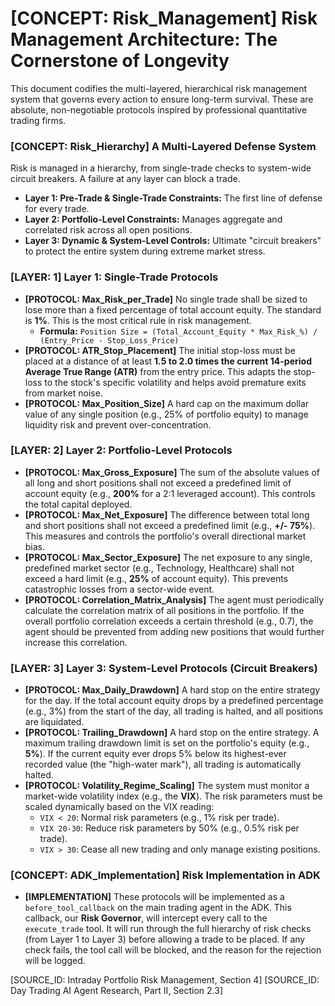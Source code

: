 # [CONCEPT: Risk_Management] Risk Management Architecture: The Cornerstone of Longevity

This document codifies the multi-layered, hierarchical risk management system that governs every action to ensure long-term survival. These are absolute, non-negotiable protocols inspired by professional quantitative trading firms.

### [CONCEPT: Risk_Hierarchy] A Multi-Layered Defense System

Risk is managed in a hierarchy, from single-trade checks to system-wide circuit breakers. A failure at any layer can block a trade.

- **Layer 1: Pre-Trade & Single-Trade Constraints:** The first line of defense for every trade.
- **Layer 2: Portfolio-Level Constraints:** Manages aggregate and correlated risk across all open positions.
- **Layer 3: Dynamic & System-Level Controls:** Ultimate "circuit breakers" to protect the entire system during extreme market stress.

### [LAYER: 1] Layer 1: Single-Trade Protocols

- **[PROTOCOL: Max_Risk_per_Trade]** No single trade shall be sized to lose more than a fixed percentage of total account equity. The standard is **1%**. This is the most critical rule in risk management.
    - **Formula:** `Position Size = (Total_Account_Equity * Max_Risk_%) / (Entry_Price - Stop_Loss_Price)`
- **[PROTOCOL: ATR_Stop_Placement]** The initial stop-loss must be placed at a distance of at least **1.5 to 2.0 times the current 14-period Average True Range (ATR)** from the entry price. This adapts the stop-loss to the stock's specific volatility and helps avoid premature exits from market noise.
- **[PROTOCOL: Max_Position_Size]** A hard cap on the maximum dollar value of any single position (e.g., 25% of portfolio equity) to manage liquidity risk and prevent over-concentration.

### [LAYER: 2] Layer 2: Portfolio-Level Protocols

- **[PROTOCOL: Max_Gross_Exposure]** The sum of the absolute values of all long and short positions shall not exceed a predefined limit of account equity (e.g., **200%** for a 2:1 leveraged account). This controls the total capital deployed.
- **[PROTOCOL: Max_Net_Exposure]** The difference between total long and short positions shall not exceed a predefined limit (e.g., **+/- 75%**). This measures and controls the portfolio's overall directional market bias.
- **[PROTOCOL: Max_Sector_Exposure]** The net exposure to any single, predefined market sector (e.g., Technology, Healthcare) shall not exceed a hard limit (e.g., **25%** of account equity). This prevents catastrophic losses from a sector-wide event.
- **[PROTOCOL: Correlation_Matrix_Analysis]** The agent must periodically calculate the correlation matrix of all positions in the portfolio. If the overall portfolio correlation exceeds a certain threshold (e.g., 0.7), the agent should be prevented from adding new positions that would further increase this correlation.

### [LAYER: 3] Layer 3: System-Level Protocols (Circuit Breakers)

- **[PROTOCOL: Max_Daily_Drawdown]** A hard stop on the entire strategy for the day. If the total account equity drops by a predefined percentage (e.g., 3%) from the start of the day, all trading is halted, and all positions are liquidated.
- **[PROTOCOL: Trailing_Drawdown]** A hard stop on the entire strategy. A maximum trailing drawdown limit is set on the portfolio's equity (e.g., **5%**). If the current equity ever drops 5% below its highest-ever recorded value (the "high-water mark"), all trading is automatically halted.
- **[PROTOCOL: Volatility_Regime_Scaling]** The system must monitor a market-wide volatility index (e.g., the **VIX**). The risk parameters must be scaled dynamically based on the VIX reading:
    - `VIX < 20`: Normal risk parameters (e.g., 1% risk per trade).
    - `VIX 20-30`: Reduce risk parameters by 50% (e.g., 0.5% risk per trade).
    - `VIX > 30`: Cease all new trading and only manage existing positions.

### [CONCEPT: ADK_Implementation] Risk Implementation in ADK

- **[IMPLEMENTATION]** These protocols will be implemented as a `before_tool_callback` on the main trading agent in the ADK. This callback, our **Risk Governor**, will intercept every call to the `execute_trade` tool. It will run through the full hierarchy of risk checks (from Layer 1 to Layer 3) before allowing a trade to be placed. If any check fails, the tool call will be blocked, and the reason for the rejection will be logged.

[SOURCE_ID: Intraday Portfolio Risk Management, Section 4]
[SOURCE_ID: Day Trading AI Agent Research, Part II, Section 2.3]
